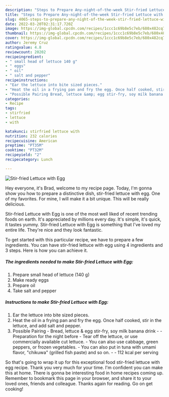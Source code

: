 ```yaml
---
description: "Steps to Prepare Any-night-of-the-week Stir-fried Lettuce with Egg"
title: "Steps to Prepare Any-night-of-the-week Stir-fried Lettuce with Egg"
slug: 4065-steps-to-prepare-any-night-of-the-week-stir-fried-lettuce-with-egg
date: 2022-03-20T02:31:17.720Z
image: https://img-global.cpcdn.com/recipes/1ccc1c69b8e5c7eb/680x482cq70/stir-fried-lettuce-with-egg-recipe-main-photo.jpg
thumbnail: https://img-global.cpcdn.com/recipes/1ccc1c69b8e5c7eb/680x482cq70/stir-fried-lettuce-with-egg-recipe-main-photo.jpg
cover: https://img-global.cpcdn.com/recipes/1ccc1c69b8e5c7eb/680x482cq70/stir-fried-lettuce-with-egg-recipe-main-photo.jpg
author: Jeremy Cruz
ratingvalue: 4.8
reviewcount: 20202
recipeingredient:
- " small head of lettuce 140 g"
- " eggs"
- " oil"
- " salt and pepper"
recipeinstructions:
- "Ear the lettuce into bite sized pieces."
- "Heat the oil in a frying pan and fry the egg. Once half cooked, stir in the lettuce, and add salt and pepper."
- "Possible Pairing Bread, lettuce &amp; egg stir-fry, soy milk banana drink  Preparation for the night before Tear off the lettuce, or use commercially available cut lettuce. You can also use cabbage, green peppers, or frozen vegetables. You can also put in tuna with umami flavor, &#34;chikuwa&#34; (grilled fish paste) and so on.  112 kcal per serving"
categories:
- Recipe
tags:
- stirfried
- lettuce
- with

katakunci: stirfried lettuce with 
nutrition: 232 calories
recipecuisine: American
preptime: "PT35M"
cooktime: "PT32M"
recipeyield: "2"
recipecategory: Lunch

---
```



![Stir-fried Lettuce with Egg](https://img-global.cpcdn.com/recipes/1ccc1c69b8e5c7eb/680x482cq70/stir-fried-lettuce-with-egg-recipe-main-photo.jpg)

Hey everyone, it's Brad, welcome to my recipe page. Today, I'm gonna show you how to prepare a distinctive dish, stir-fried lettuce with egg. One of my favorites. For mine, I will make it a bit unique. This will be really delicious.



Stir-fried Lettuce with Egg is one of the most well liked of recent trending foods on earth. It's appreciated by millions every day. It's simple, it's quick, it tastes yummy. Stir-fried Lettuce with Egg is something that I've loved my entire life. They're nice and they look fantastic.


To get started with this particular recipe, we have to prepare a few ingredients. You can have stir-fried lettuce with egg using 4 ingredients and 3 steps. Here is how you can achieve it.

<!--inarticleads1-->

##### The ingredients needed to make Stir-fried Lettuce with Egg:

1. Prepare  small head of lettuce (140 g)
1. Make ready  eggs
1. Prepare  oil
1. Take  salt and pepper




<!--inarticleads2-->

##### Instructions to make Stir-fried Lettuce with Egg:

1. Ear the lettuce into bite sized pieces.
1. Heat the oil in a frying pan and fry the egg. Once half cooked, stir in the lettuce, and add salt and pepper.
1. Possible Pairing - Bread, lettuce &amp; egg stir-fry, soy milk banana drink -  - Preparation for the night before - Tear off the lettuce, or use commercially available cut lettuce. - You can also use cabbage, green peppers, or frozen vegetables. - You can also put in tuna with umami flavor, &#34;chikuwa&#34; (grilled fish paste) and so on. -  - 112 kcal per serving




So that's going to wrap it up for this exceptional food stir-fried lettuce with egg recipe. Thank you very much for your time. I'm confident you can make this at home. There is gonna be interesting food in home recipes coming up. Remember to bookmark this page in your browser, and share it to your loved ones, friends and colleague. Thanks again for reading. Go on get cooking!
